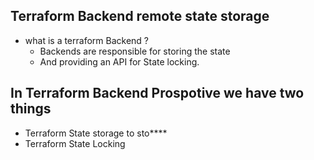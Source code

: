 ## Terraform Backend remote state storage
- what is a terraform Backend ?
  - Backends are responsible for storing the state
  - And providing an API for State locking.

## In Terraform Backend Prospotive we have two things 
  - Terraform State storage to sto****
  - Terraform State Locking 


